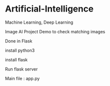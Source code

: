 # Artificial-Intelligence
Machine Learning, Deep Learning

Image AI Project Demo to check matching images

Done in Flask

install python3

install flask

Run flask server

Main file : app.py
